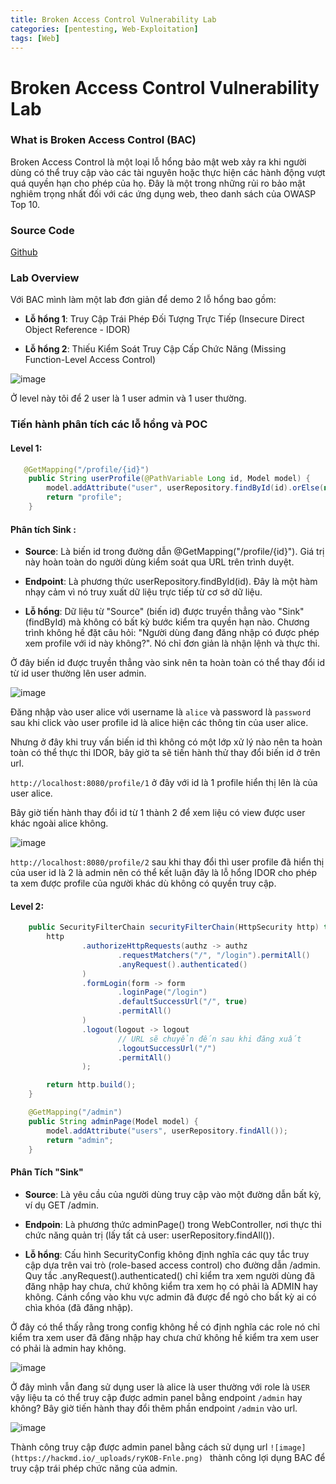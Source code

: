 ```yaml
---
title: Broken Access Control Vulnerability Lab
categories: [pentesting, Web-Exploitation]
tags: [Web]
---
```


# Broken Access Control Vulnerability Lab

### What is Broken Access Control (BAC)

Broken Access Control là một loại lỗ hổng bảo mật web xảy ra khi người dùng có thể truy cập vào các tài nguyên hoặc thực hiện các hành động vượt quá quyền hạn cho phép của họ. Đây là một trong những rủi ro bảo mật nghiêm trọng nhất đối với các ứng dụng web, theo danh sách của OWASP Top 10.

### Source Code

[Github](https://github.com/pzhat/BAC-lab)

### Lab Overview

Với BAC mình làm một lab đơn giản để demo 2 lỗ hổng bao gồm:

- **Lỗ hổng 1**: Truy Cập Trái Phép Đối Tượng Trực Tiếp (Insecure Direct Object Reference - IDOR)

- **Lỗ hổng 2**: Thiếu Kiểm Soát Truy Cập Cấp Chức Năng (Missing Function-Level Access Control)

![image](https://hackmd.io/_uploads/HkYX0lYhel.png)

Ở level này tôi để 2 user là 1 user admin và 1 user thường.

### Tiến hành phân tích các lỗ hổng và POC

#### Level 1:

```java 
   @GetMapping("/profile/{id}")
    public String userProfile(@PathVariable Long id, Model model) {
        model.addAttribute("user", userRepository.findById(id).orElse(null));
        return "profile";
    }
```

#### Phân tích Sink : 

- **Source**: Là biến id trong đường dẫn @GetMapping("/profile/{id}"). Giá trị này hoàn toàn do người dùng kiểm soát qua URL trên trình duyệt.

- **Endpoint**: Là phương thức userRepository.findById(id). Đây là một hàm nhạy cảm vì nó truy xuất dữ liệu trực tiếp từ cơ sở dữ liệu.

- **Lỗ hổng**: Dữ liệu từ "Source" (biến id) được truyền thẳng vào "Sink" (findById) mà không có bất kỳ bước kiểm tra quyền hạn nào. Chương trình không hề đặt câu hỏi: "Người dùng đang đăng nhập có được phép xem profile với id này không?". Nó chỉ đơn giản là nhận lệnh và thực thi.

Ở đây biến id được truyền thẳng vào sink nên ta hoàn toàn có thể thay đổi id từ id user thường lên user admin.

![image](https://hackmd.io/_uploads/BkcV-bFngl.png)

Đăng nhập vào user alice với username là `alice` và password là `password` sau khi click vào user profile id là alice hiện các thông tin của user alice.

Nhưng ở đây khi truy vấn biến id thì không có một lớp xử lý nào nên ta hoàn toàn có thể thực thi IDOR, bây giờ ta sẽ tiến hành thử thay đổi biến id ở trên url.

`http://localhost:8080/profile/1` ở đây với id là 1 profile hiển thị lên là của user alice.

Bây giờ tiến hành thay đổi id từ 1 thành 2 để xem liệu có view được user khác ngoài alice không.

![image](https://hackmd.io/_uploads/BJrEX-Knxx.png)

`http://localhost:8080/profile/2` sau khi thay đổi thì user profile đã hiển thị của user id là 2 là admin nên có thể kết luận đây là lỗ hổng IDOR cho phép ta xem được profile của người khác dù không có quyền truy cập.

#### Level 2:

```java 
    public SecurityFilterChain securityFilterChain(HttpSecurity http) throws Exception {
        http
                .authorizeHttpRequests(authz -> authz
                        .requestMatchers("/", "/login").permitAll()
                        .anyRequest().authenticated()
                )
                .formLogin(form -> form
                        .loginPage("/login")
                        .defaultSuccessUrl("/", true)
                        .permitAll()
                )
                .logout(logout -> logout
                        // URL sẽ chuyển đến sau khi đăng xuất
                        .logoutSuccessUrl("/")
                        .permitAll()
                );

        return http.build();
    }
```

```java 
    @GetMapping("/admin")
    public String adminPage(Model model) {
        model.addAttribute("users", userRepository.findAll());
        return "admin";
    }
```

#### Phân Tích "Sink"

- **Source**: Là yêu cầu của người dùng truy cập vào một đường dẫn bất kỳ, ví dụ GET /admin.

- **Endpoin**: Là phương thức adminPage() trong WebController, nơi thực thi chức năng quản trị (lấy tất cả user: userRepository.findAll()).

- **Lỗ hổng**: Cấu hình SecurityConfig không định nghĩa các quy tắc truy cập dựa trên vai trò (role-based access control) cho đường dẫn /admin. Quy tắc .anyRequest().authenticated() chỉ kiểm tra xem người dùng đã đăng nhập hay chưa, chứ không kiểm tra xem họ có phải là ADMIN hay không. Cánh cổng vào khu vực admin đã được để ngỏ cho bất kỳ ai có chìa khóa (đã đăng nhập).

Ở đây có thể thấy rằng trong config không hề có định nghĩa các role nó chỉ kiểm tra xem user đã đăng nhập hay chưa chứ không hề kiểm tra xem user có phải là admin hay không.

![image](https://hackmd.io/_uploads/B1ERE-t3ge.png)

Ở đây mình vẫn đang sử dụng user là alice là user thường với role là `USER` vậy liệu ta có thể truy cập được admin panel bằng endpoint `/admin` hay không? Bây giờ tiến hành thay đổi thêm phần endpoint `/admin` vào url.

![image](https://hackmd.io/_uploads/ryZDSWKhxx.png)

Thành công truy cập được admin panel bằng cách sử dụng url `![image](https://hackmd.io/_uploads/ryKOB-Fnle.png)
` thành công lợi dụng BAC để truy cập trái phép chức năng của admin.

